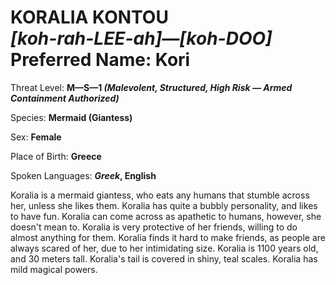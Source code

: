 # KORALIA KONTOU<br>*[koh-rah-LEE-ah]—[koh-DOO]*<br>Preferred Name: Kori


Threat Level: **M—S—1 *(Malevolent, Structured, High Risk — Armed Containment Authorized)***

Species: **Mermaid (Giantess)**

Sex: **Female**

Place of Birth: **Greece**

Spoken Languages: ***Greek*, English**

Koralia is a mermaid giantess, who eats any humans that stumble across her, unless she likes them. Koralia has quite a bubbly personality, and likes to have fun. Koralia can come across as apathetic to humans, however, she doesn't mean to. Koralia is very protective of her friends, willing to do almost anything for them. Koralia finds it hard to make friends, as people are always scared of her, due to her intimidating size. Koralia is 1100 years old, and 30 meters tall. Koralia's tail is covered in shiny, teal scales. Koralia has mild magical powers.
